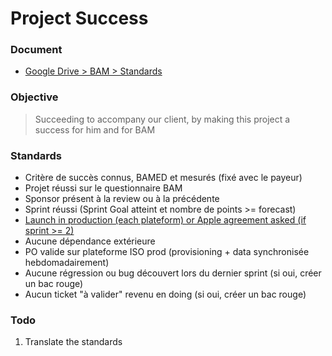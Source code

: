 # Project Success

### Document
- [Google Drive > BAM > Standards](***REMOVED***)

### Objective
> Succeeding to accompany our client, by making this project a success for him and for BAM

### Standards
- Critère de succès connus, BAMED et mesurés (fixé avec le payeur)
- Projet réussi sur le questionnaire BAM
- Sponsor présent à la review ou à la précédente
- Sprint réussi (Sprint Goal atteint et nombre de points >= forecast)
- [Launch in production (each plateform) or Apple agreement asked (if sprint >= 2)](production.s.md)
- Aucune dépendance extérieure
- PO valide sur plateforme ISO prod (provisioning + data synchronisée hebdomadairement)
- Aucune régression ou bug découvert lors du dernier sprint (si oui, créer un bac rouge)
- Aucun ticket "à valider" revenu en doing (si oui, créer un bac rouge)

### Todo
1. Translate the standards
